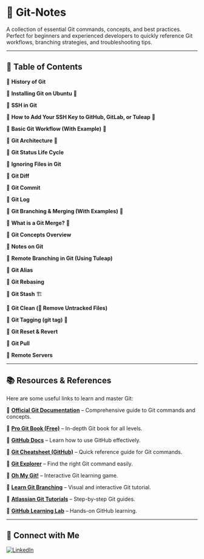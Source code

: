 # 📌 Git-Notes  

A collection of essential Git commands, concepts, and best practices.
Perfect for beginners and experienced developers to quickly reference Git workflows, branching strategies, and troubleshooting tips.

---

## 🚀 Table of Contents  

🔹 **History of Git**

🔹 **Installing Git on Ubuntu** 🐧

🔹 **SSH in Git** 

🔹 **How to Add Your SSH Key to GitHub, GitLab, or Tuleap** 🚀 

🔹 **Basic Git Workflow (With Example)** 🚀 

🔹 **Git Architecture** 💢 

🔹 **Git Status Life Cycle** 

🔹 **Ignoring Files in Git** 

🔹 **Git Diff** 

🔹 **Git Commit** 

🔹 **Git Log** 

🔹 **Git Branching & Merging (With Examples)** 🌿 

🔹 **What is a Git Merge?** 🔄 

🔹 **Git Concepts Overview** 

🔹 **Notes on Git** 

🔹 **Remote Branching in Git (Using Tuleap)** 

🔹 **Git Alias** 

🔹 **Git Rebasing** 

🔹 **Git Stash** 🏗️ 

🔹 **Git Clean (🧹 Remove Untracked Files)** 

🔹 **Git Tagging (git tag)** 📌 

🔹 **Git Reset & Revert** 

🔹 **Git Pull** 

🔹 **Remote Servers** 



---

## 📚 **Resources & References**  

Here are some useful links to learn and master Git: 

🔹 **[Official Git Documentation](https://git-scm.com/doc)** – Comprehensive guide to Git commands and concepts. 

🔹 **[Pro Git Book (Free)](https://git-scm.com/book/en/v2)** – In-depth Git book for all levels. 

🔹 **[GitHub Docs](https://docs.github.com/en/get-started)** – Learn how to use GitHub effectively. 

🔹 **[Git Cheatsheet (GitHub)](https://training.github.com/downloads/github-git-cheat-sheet.pdf)** – Quick reference guide for Git commands. 

🔹 **[Git Explorer](https://gitexplorer.com/)** – Find the right Git command easily. 

🔹 **[Oh My Git!](https://ohmygit.org/)** – Interactive Git learning game. 

🔹 **[Learn Git Branching](https://learngitbranching.js.org/)** – Visual and interactive Git tutorial. 

🔹 **[Atlassian Git Tutorials](https://www.atlassian.com/git)** – Step-by-step Git guides. 

🔹 **[GitHub Learning Lab](https://lab.github.com/)** – Hands-on GitHub learning. 

---


## 🔗 Connect with Me  
[![LinkedIn](https://img.shields.io/badge/LinkedIn-Mahesh%20Babu-blue?style=flat&logo=linkedin)](https://www.linkedin.com/in/maheshbabu-devops)

